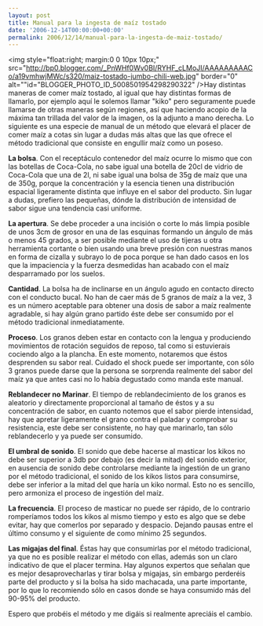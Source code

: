 ```yaml
---
layout: post
title: Manual para la ingesta de maíz tostado
date: '2006-12-14T00:00:00+00:00'
permalink: 2006/12/14/manual-para-la-ingesta-de-maiz-tostado/
---
```

<img style="float:right; margin:0 0 10px 10px;" src="http://bp0.blogger.com/_PnWHf0Wv0BI/RYHF_cLMoJI/AAAAAAAAACo/a19vmhwjMWc/s320/maiz-tostado-jumbo-chili-web.jpg" border="0" alt=""id="BLOGGER_PHOTO_ID_5008501954298290322" />Hay distintas maneras de comer maíz tostado, al igual que hay distintas formas de llamarlo, por ejemplo aquí le solemos llamar "kiko" pero seguramente puede llamarse de otras maneras según regiones, así que haciendo acopio de la máxima tan trillada del valor de la imagen, os la adjunto a mano derecha. Lo siguiente es una especie de manual  de un método que elevará el placer de comer maíz a cotas sin lugar a dudas más altas que las que ofrece el método tradicional que consiste en engullir maíz como un poseso.

<span style="font-weight:bold;">La bolsa</span>. Con el receptáculo contenedor del maíz ocurre lo mismo que con las botellas de Coca-Cola, no sabe igual una botella de 20cl de vidrio de Coca-Cola que una de 2l, ni sabe igual una bolsa de 35g de maíz que una de 350g, porque la concentración y la esencia tienen una distribución espacial ligeramente distinta que influye en el sabor del producto. Sin lugar a dudas, prefiero las pequeñas, dónde la distribución de intensidad de sabor sigue una tendencia casi uniforme.

<span style="font-weight:bold;">La apertura</span>. Se debe proceder a una incisión o corte lo más limpia posible de unos 3cm de grosor en una de las esquinas formando un ángulo de más o menos 45 grados, a ser posible mediante el uso de tijeras u otra herramienta cortante o bien usando una breve presión con nuestras manos  en forma de cizalla y subrayo lo de poca porque se han dado casos en los que la impaciencia y la fuerza desmedidas han acabado con el maíz desparramado por los suelos.

<span style="font-weight:bold;">Cantidad</span>. La bolsa ha de inclinarse en un ángulo agudo en contacto directo con el conducto bucal. No han de caer más de 5 granos de maíz a la vez, 3 es un número aceptable para obtener una dosis de sabor a maíz realmente agradable, si hay algún grano partido éste debe ser consumido por el método tradicional inmediatamente.

<span style="font-weight:bold;">Proceso</span>. Los granos deben estar en contacto con la lengua y produciendo movimientos de rotación seguidos de reposo, tal como si estuvierais cociendo algo a la plancha. En este momento, notaremos que éstos desprenden su sabor real. Cuidado el shock puede ser importante, con sólo 3 granos puede darse que la persona se sorprenda realmente del sabor del maíz ya que antes casi no lo había degustado como manda este manual. 

<span style="font-weight:bold;">Reblandecer no Marinar</span>. El tiempo de reblandecimiento de los granos es aleatorio y directamente proporcional al tamaño de éstos y a su concentración de sabor, en cuanto notemos que el sabor pierde intensidad, hay que apretar ligeramente el grano contra el paladar y comprobar su resistencia, este debe ser consistente, no hay que marinarlo, tan sólo reblandecerlo y ya puede ser consumido.

<span style="font-weight:bold;">El umbral de sonido</span>. El sonido que debe hacerse al masticar los kikos no debe ser superior a 3db por debajo (es decir la mitad) del sonido exterior, en ausencia de sonido debe controlarse mediante la ingestión de un grano por el método tradicional, el sonido de los kikos listos para consumirse, debe ser inferior a la mitad del que haría un kiko normal. Esto no es sencillo, pero armoniza el proceso de ingestión del maíz.

<span style="font-weight:bold;">La frecuencia</span>. El proceso de masticar no puede ser rápido, de lo contrario romperíamos todos los kikos al mismo tiempo y esto es algo que se debe evitar, hay que comerlos por separado y despacio. Dejando pausas entre el último consumo y el siguiente de como mínimo 25 segundos. 

<span style="font-weight:bold;">Las migajas del final</span>. Éstas hay que consumirlas por el método tradicional, ya que no es posible realizar el método con ellas, además son un claro indicativo de que el placer termina. Hay algunos expertos que señalan que es mejor desaprovecharlas y tirar bolsa y migajas, sin embargo perderéis parte del producto y si la bolsa ha sido machacada, una parte importante, por lo que lo recomiendo sólo en casos donde se haya consumido más del 90-95% del producto.

Espero que probéis el método y me digáis si realmente apreciáis el cambio.

